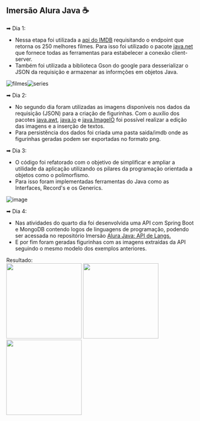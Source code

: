 ## Imersão Alura Java ☕

➡ Dia 1:

<ul>
<li>Nessa etapa foi utilizada a <a href="https://imdb-api.com">api do IMDB</a> requisitando o endpoint que retorna os 250 melhores filmes. Para isso foi utilizado o pacote <a href="https://docs.oracle.com/javase/7/docs/api/java/net/package-summary.html">java.net</a> que fornece todas as ferramentas para estabelecer a conexão client-server.
<li>Também foi utilizada a biblioteca Gson do google para desserializar o JSON da requisição e armazenar as informções em objetos Java.
  </ul>
  
![filmes](https://user-images.githubusercontent.com/128440501/228597678-7b7783d6-7671-4227-abd0-6e78123a4cb6.PNG)![series](https://user-images.githubusercontent.com/128440501/228597395-142d54c7-435d-4865-9f10-f0831bae1e95.PNG)</br>

➡ Dia 2:

<ul>
<li>No segundo dia foram utilizadas as imagens disponíveis nos dados da requisição (JSON) para a criação de figurinhas. Com o auxílio dos pacotes <a href="https://docs.oracle.com/javase/7/docs/api/java/awt/package-summary.html">java.awt</a>, <a href="https://docs.oracle.com/javase/7/docs/api/java/io/package-summary.html">java.io</a> e <a href="https://docs.oracle.com/javase/7/docs/api/javax/imageio/ImageIO.html">java.ImageIO</a> foi possível realizar a edição das imagens e a inserção de textos.
<li>Para persistência dos dados foi criada uma pasta saida/imdb onde as figurinhas geradas podem ser exportadas no formato png.
</ul>

➡ Dia 3:

<ul>
<li>O código foi refatorado com o objetivo de simplificar e ampliar a utilidade da aplicação utilizando os pilares da programação orientada a objetos como o polimorfismo.
<li>Para isso foram implementadas ferramentas do Java como as Interfaces, Record's e os Generics.
</ul>

![image](https://user-images.githubusercontent.com/128440501/228709976-fade2a35-533e-4697-a93b-8020ed6146bd.png)

➡ Dia 4:

<ul>
<li>Nas atividades do quarto dia foi desenvolvida uma API com Spring Boot e MongoDB contendo logos de linguagens de programação, podendo ser acessada no repositório Imersão <a href="https://github.com/lucasmoura96/imersao-java-alura-lang-api">Alura Java: API de Langs.</a>
<li>E por fim foram geradas figurinhas com as imagens extraídas da API seguindo o mesmo modelo dos exemplos anteriores.
</ul>
Resultado:

<div>
<img src="https://user-images.githubusercontent.com/128440501/229223036-cc6427b4-808f-45bd-95f3-f7e708c8d49e.png" width="200px" />

<img src="https://user-images.githubusercontent.com/128440501/229223081-c9905b3d-4091-4ddd-8388-68bdaa6e8ef5.png" width="200px" />

<img src="https://user-images.githubusercontent.com/128440501/229223109-6f661d9b-2797-4e27-8f34-0320b1036a29.png" width="200px" />
</div>


